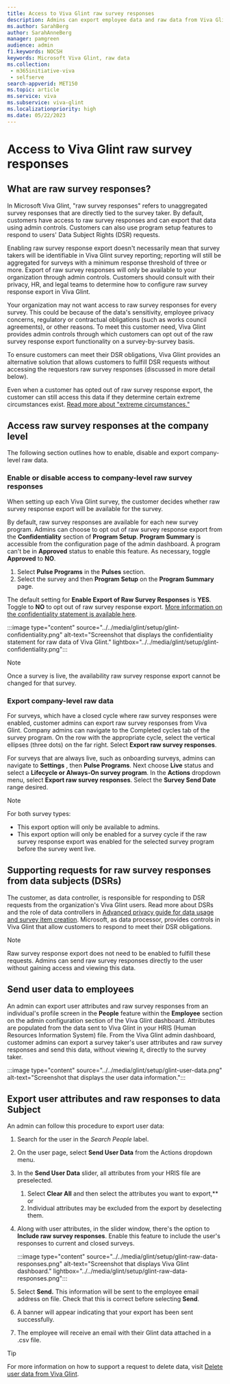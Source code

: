```yaml
---
title: Access to Viva Glint raw survey responses
description: Admins can export employee data and raw data from Viva Glint programs.
ms.author: SarahBerg
author: SarahAnneBerg
manager: pamgreen
audience: admin
f1.keywords: NOCSH
keywords: Microsoft Viva Glint, raw data
ms.collection: 
 - m365initiative-viva
 - selfserve
search-appverid: MET150
ms.topic: article
ms.service: viva
ms.subservice: viva-glint
ms.localizationpriority: high
ms.date: 05/22/2023
---
```


# Access to Viva Glint raw survey responses

## What are raw survey responses?

In Microsoft Viva Glint, "raw survey responses" refers to unaggregated survey responses that are directly tied to the survey taker. By default, customers have access to raw survey responses and can export that data using admin controls. Customers can also use program setup features to respond to users' Data Subject Rights (DSR) requests.

Enabling raw survey response export doesn't necessarily mean that survey takers will be identifiable in Viva Glint survey reporting; reporting will still be aggregated for surveys with a minimum response threshold of three or more. Export of raw survey responses will only be available to your organization through admin controls. Customers should consult with their privacy, HR, and legal teams to determine how to configure raw survey response export in Viva Glint.

Your organization may not want access to raw survey responses for every survey. This could be because of the data's sensitivity, employee privacy concerns, regulatory or contractual obligations (such as works council agreements), or other reasons. To meet this customer need, Viva Glint provides admin controls through which customers can opt out of the raw survey response export functionality on a survey-by-survey basis.

To ensure customers can meet their DSR obligations, Viva Glint provides an alternative solution that allows customers to fulfill DSR requests without accessing the requestors raw survey responses (discussed in more detail below).

Even when a customer has opted out of raw survey response export, the customer can still access this data if they determine certain extreme circumstances exist. [Read more about "extreme circumstances."](https://go.microsoft.com/fwlink/?linkid=2238614)

## Access raw survey responses at the company level

The following section outlines how to enable, disable and export company-level raw data. 

### Enable or disable access to company-level raw survey responses

When setting up each Viva Glint survey, the customer decides whether raw survey response export will be available for the survey.

By default, raw survey responses are available for each new survey program. Admins can choose to opt out of raw survey response export from the **Confidentiality** section of **Program Setup**. **Program Summary** is accessible from the configuration page of the admin dashboard. A program can't be in **Approved** status to enable this feature. As necessary, toggle **Approved** to **NO**.

1. Select **Pulse Programs** in the **Pulses** section.
2. Select the survey and then **Program Setup** on the **Program Summary** page.

The default setting for **Enable Export of Raw Survey Responses** is **YES**. Toggle to **NO** to opt out of raw survey response export. [More information on the confidentiality statement is available here](https://go.microsoft.com/fwlink/?linkid=2238614).

:::image type="content" source="../../media/glint/setup/glint-confidentiality.png" alt-text="Screenshot that displays the confidentiality statement for raw data of Viva Glint." lightbox="../../media/glint/setup/glint-confidentiality.png":::

>[!NOTE]
> Once a survey is live, the availability raw survey response export cannot be changed for that survey.

### Export company-level raw data

For surveys, which have a closed cycle where raw survey responses were enabled, customer admins can export raw survey responses from Viva Glint. Company admins can navigate to the Completed cycles tab of the survey program. On the row with the appropriate cycle, select the vertical ellipses (three dots) on the far right. Select **Export raw survey responses**.

For surveys that are always live, such as onboarding surveys, admins can navigate to **Settings** , then **Pulse Programs**. Next choose **Live** status and select a **Lifecycle or Always-On survey program**. In the **Actions** dropdown menu, select **Export raw survey responses**. Select the **Survey Send Date** range desired.

>[!NOTE]
> For both survey types:
>
> - This export option will only be available to admins.
> - This export option will only be enabled for a survey cycle if the raw survey response export was enabled for the selected survey program before the survey went live.

## Supporting requests for raw survey responses from data subjects (DSRs)

The customer, as data controller, is responsible for responding to DSR requests from the organization's Viva Glint users. Read more about DSRs and the role of data controllers in [Advanced privacy guide for data usage and survey item creation](https://go.microsoft.com/fwlink/?linkid=2230859). Microsoft, as data processor, provides controls in Viva Glint that allow customers to respond to meet their DSR obligations.

>[!NOTE]
> Raw survey response export does not need to be enabled to fulfill these requests. Admins can send raw survey responses directly to the user without gaining access and viewing this data.

## Send user data to employees

An admin can export user attributes and raw survey responses from an individual's profile screen in the **People** feature within the **Employee** section on the admin configuration section of the Viva Glint dashboard. Attributes are populated from the data sent to Viva Glint in your HRIS (Human Resources Information System) file. From the Viva Glint admin dashboard, customer admins can export a survey taker's user attributes and raw survey responses and send this data, without viewing it, directly to the survey taker.

:::image type="content" source="../../media/glint/setup/glint-user-data.png" alt-text="Screenshot that displays the user data information.":::

## Export user attributes and raw responses to data Subject

An admin can follow this procedure to export user data:

1. Search for the user in the *Search People* label.
2. On the user page, select **Send User Data** from the Actions dropdown menu.
3. In the **Send User Data** slider, all attributes from your HRIS file are preselected.
   1. Select **Clear All** and then select the attributes you want to export,** or
   2. Individual attributes may be excluded from the export by deselecting them.
4. Along with user attributes, in the slider window, there's the option to **Include raw survey responses**. Enable this feature to include the user's responses to current and closed surveys.

   :::image type="content" source="../../media/glint/setup/glint-raw-data-responses.png" alt-text="Screenshot that displays Viva Glint dashboard." lightbox="../../media/glint/setup/glint-raw-data-responses.png":::

5. Select **Send.** This information will be sent to the employee email address on file. Check that this is correct before selecting **Send**.
6. A banner will appear indicating that your export has been sent successfully.
7. The employee will receive an email with their Glint data attached in a .csv file.

>[!TIP]
> For more information on how to support a request to delete data, visit [Delete user data from Viva Glint](https://go.microsoft.com/fwlink/?linkid=2236554).